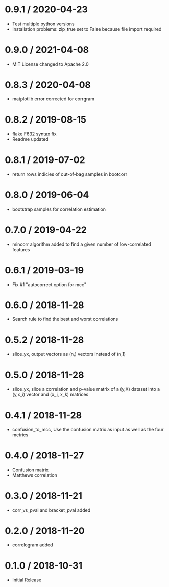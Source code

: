 # 0.9.1 / 2020-04-23

  * Test multiple python versions
  * Installation problems: zip_true set to False because file import required

# 0.9.0 / 2021-04-08

  * MIT License changed to Apache 2.0

# 0.8.3 / 2020-04-08

  * matplotlib error corrected for corrgram

# 0.8.2 / 2019-08-15

  * flake F632 syntax fix
  * Readme updated

# 0.8.1 / 2019-07-02

  * return rows indicies of out-of-bag samples in bootcorr

# 0.8.0 / 2019-06-04

  * bootstrap samples for correlation estimation

# 0.7.0 / 2019-04-22

  * mincorr algorithm added to find a given number of low-correlated features

# 0.6.1 / 2019-03-19

  * Fix #1 "autocorrect option for mcc"

# 0.6.0 / 2018-11-28

  * Search rule to find the best and worst correlations

# 0.5.2 / 2018-11-28

  * slice_yx, output vectors as (n,) vectors instead of (n,1)

# 0.5.0 / 2018-11-28

  * slice_yx, slice a correlation and p-value matrix of a (y,X) dataset
    into a (y,x_i) vector and (x_j, x_k) matrices

# 0.4.1 / 2018-11-28

  * confusion_to_mcc, Use the confusion matrix as input as well as the four metrics

# 0.4.0 / 2018-11-27

  * Confusion matrix 
  * Matthews correlation

# 0.3.0 / 2018-11-21

  * corr_vs_pval and bracket_pval added

# 0.2.0 / 2018-11-20

  * correlogram added

# 0.1.0 / 2018-10-31

  * Initial Release
